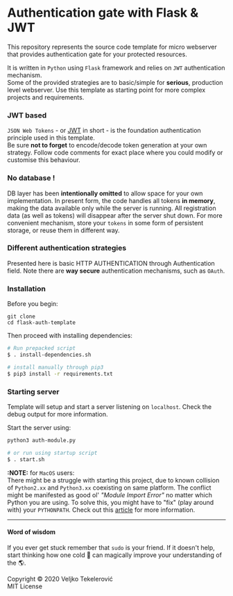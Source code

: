 # Authentication gate with Flask & JWT
This repository represents the source code template for micro webserver that provides authentication gate for your protected resources.

It is written in `Python` using `Flask` framework and relies on `JWT` authentication mechanism.  
Some of the provided strategies are to basic/simple for **serious**, production level webserver. Use this template as starting point for more complex projects and requirements.

### JWT based
`JSON Web Tokens` - or [JWT](https://jwt.io/) in short - is the foundation authentication principle used in this template.  
Be sure **not to forget** to encode/decode token generation at your own strategy. Follow code comments for exact place where you could modify or customise this behaviour.

### No database !
DB layer has been **intentionally omitted** to allow space for your own implementation. In present form, the code handles all tokens **in memory**, making the data available only while the server is running. All registration data (as well as tokens) will disappear after the server shut down.
For more convenient mechanism, store your `tokens` in some form of persistent storage, or reuse them in different way.

### Different authentication strategies
Presented here is basic HTTP AUTHENTICATION through Authentication field. Note there are **way secure** authentication mechanisms, such as `OAuth`.

### Installation
Before you begin:
```
git clone
cd flask-auth-template
```
Then proceed with installing dependencies:
```bash
# Run prepacked script
$ . install-dependencies.sh

# install manually through pip3
$ pip3 install -r requirements.txt
```

### Starting server
Template will setup and start a server listening on `localhost`. Check the debug output for more information.  

Start the server using:
```bash
python3 auth-module.py

# or run using startup script
$ . start.sh
```

**:NOTE:** for `MacOS` users:  
There might be a struggle with starting this project, due to known collision of `Python2.xx` and `Python3.xx` coexisting on same platform. The conflict might be manifested as good ol' *"Module Import Error"* no matter which Python you are using.
To solve this, you might have to "fix" (play around with) your `PYTHONPATH`.  Check out this [article](https://bic-berkeley.github.io/psych-214-fall-2016/using_pythonpath.html) for more information.

----

#### Word of wisdom
If you ever get stuck remember that `sudo` is your friend. If it doesn't help, start thinking how one cold 🍺 can magically improve your understanding of the 🌎.


Copyright © 2020 Veljko Tekelerović  
MIT License
